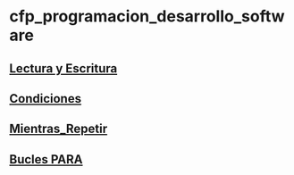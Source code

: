 # cfp_programacion_desarrollo_software

## [Lectura y Escritura](./pseudocodigo/Lectura_Escritra)

## [Condiciones](./pseudocodigo/Condiciones) 

## [Mientras_Repetir](./pseudocodigo/Mientras_Repetir)

## [Bucles PARA](./pseudocodigo/Bucles%20PARA/31-40/)